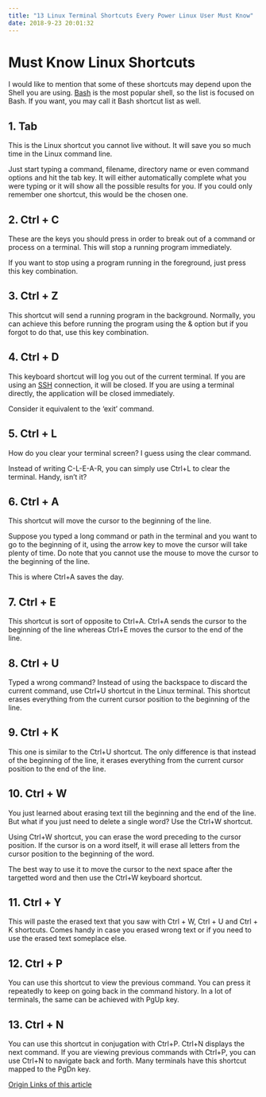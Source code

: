 ```yaml
---
title: "13 Linux Terminal Shortcuts Every Power Linux User Must Know"
date: 2018-9-23 20:01:32
---
```


# Must Know Linux Shortcuts
I would like to mention that some of these shortcuts may depend upon the Shell you are using. [Bash](https://www.gnu.org/software/bash/manual/html_node/What-is-Bash_003f.html) is the most popular shell, so the list is focused on Bash. If you want, you may call it Bash shortcut list as well.

## 1. Tab
This is the Linux shortcut you cannot live without. It will save you so much time in the Linux command line.

Just start typing a command, filename, directory name or even command options and hit the tab key. It will either automatically complete what you were typing or it will show all the possible results for you.
If you could only remember one shortcut, this would be the chosen one.

## 2. Ctrl + C
These are the keys you should press in order to break out of a command or process on a terminal. This will stop a running program immediately.

If you want to stop using a program running in the foreground, just press this key combination.

## 3. Ctrl + Z
This shortcut will send a running program in the background. Normally, you can achieve this before running the program using the & option but if you forgot to do that, use this key combination.

## 4. Ctrl + D
This keyboard shortcut will log you out of the current terminal. If you are using an [SSH](https://www.ssh.com/ssh/protocol/) connection, it will be closed. If you are using a terminal directly, the application will be closed immediately.

Consider it equivalent to the ‘exit’ command.

## 5. Ctrl + L
How do you clear your terminal screen? I guess using the clear command.

Instead of writing C-L-E-A-R, you can simply use Ctrl+L to clear the terminal. Handy, isn’t it?

## 6. Ctrl + A
This shortcut will move the cursor to the beginning of the line.

Suppose you typed a long command or path in the terminal and you want to go to the beginning of it, using the arrow key to move the cursor will take plenty of time. Do note that you cannot use the mouse to move the cursor to the beginning of the line.

This is where Ctrl+A saves the day.

## 7. Ctrl + E
This shortcut is sort of opposite to Ctrl+A. Ctrl+A sends the cursor to the beginning of the line whereas Ctrl+E moves the cursor to the end of the line.

## 8. Ctrl + U
Typed a wrong command? Instead of using the backspace to discard the current command, use Ctrl+U shortcut in the Linux terminal. This shortcut erases everything from the current cursor position to the beginning of the line.

## 9. Ctrl + K
This one is similar to the Ctrl+U shortcut. The only difference is that instead of the beginning of the line, it erases everything from the current cursor position to the end of the line.

## 10. Ctrl + W
You just learned about erasing text till the beginning and the end of the line. But what if you just need to delete a single word? Use the Ctrl+W shortcut.

Using Ctrl+W shortcut, you can erase the word preceding to the cursor position. If the cursor is on a word itself, it will erase all letters from the cursor position to the beginning of the word.

The best way to use it to move the cursor to the next space after the targetted word and then use the Ctrl+W keyboard shortcut.

## 11. Ctrl + Y
This will paste the erased text that you saw with Ctrl + W, Ctrl + U and Ctrl + K shortcuts. Comes handy in case you erased wrong text or if you need to use the erased text someplace else.

## 12. Ctrl + P
You can use this shortcut to view the previous command. You can press it repeatedly to keep on going back in the command history. In a lot of terminals, the same can be achieved with PgUp key.

## 13. Ctrl + N
You can use this shortcut in conjugation with Ctrl+P. Ctrl+N displays the next command. If you are viewing previous commands with Ctrl+P, you can use Ctrl+N to navigate back and forth. Many terminals have this shortcut mapped to the PgDn key.


[Origin Links of this article](https://linuxhandbook.com/linux-shortcuts/)
